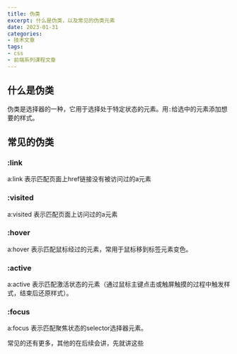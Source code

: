 ```yaml
---
title: 伪类
excerpt: 什么是伪类，以及常见的伪类元素
date: 2023-01-31
categories:
- 技术文章
tags:
- css
- 前端系列课程文章
---
```


## 什么是伪类
伪类是选择器的一种，它用于选择处于特定状态的元素。用`:`给选中的元素添加想要的样式。

## 常见的伪类
### :link
a:link 表示匹配页面上href链接没有被访问过的a元素

### :visited
a:visited 表示匹配页面上访问过的a元素

### :hover
a:hover 表示匹配鼠标经过的元素，常用于鼠标移到标签元素变色。

### :active
a:active 表示匹配激活状态的元素（通过鼠标主键点击或触屏触摸的过程中触发样式，结束后还原样式）。

### :focus
a:focus 表示匹配聚焦状态的selector选择器元素。

常见的还有更多，其他的在后续会讲，先就讲这些







